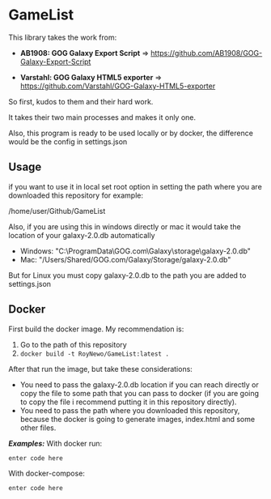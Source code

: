 # GameList

This library takes the work from:

 - **AB1908: GOG Galaxy Export Script** =>
   https://github.com/AB1908/GOG-Galaxy-Export-Script   
   
 - **Varstahl: GOG Galaxy HTML5 exporter** =>   
   https://github.com/Varstahl/GOG-Galaxy-HTML5-exporter

  

So first, kudos to them and their hard work.  

It takes their two main processes and makes it only one.

Also, this program is ready to be used locally or by docker, the difference would be the config in settings.json

## Usage

if you want to use it in local set root option in setting the path where you are downloaded this repository for example:

/home/user/Github/GameList

  

Also, if you are using this in windows directly or mac it would take the location of your galaxy-2.0.db automatically

 - Windows: "C:\\ProgramData\\GOG.com\\Galaxy\\storage\\galaxy-2.0.db"
 - Mac: "/Users/Shared/GOG.com/Galaxy/Storage/galaxy-2.0.db"

But for Linux you must copy galaxy-2.0.db to the path you are added to settings.json

## Docker
First build the docker image. My recommendation is:

 1. Go to the path of this repository
 2. `docker build -t RoyNewo/GameList:latest .`

After that run the image, but take these considerations:

 - You need to pass the galaxy-2.0.db location if you can reach directly or copy the file to some path that you can pass to docker (if you are going to copy the file i recommend putting it in this repository directly).
 - You need to pass the path where you downloaded this repository, because the docker is going to generate images, index.html and some other files.

***Examples:***
With docker run:

    enter code here
With docker-compose:

    enter code here
